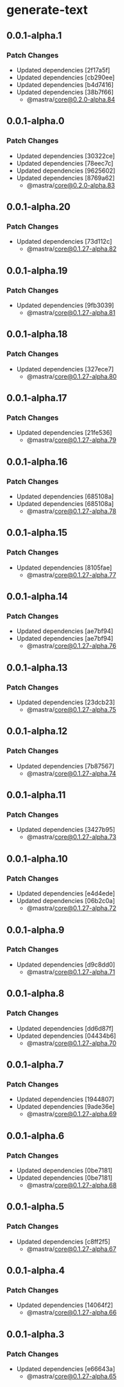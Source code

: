 # generate-text

## 0.0.1-alpha.1

### Patch Changes

- Updated dependencies [2f17a5f]
- Updated dependencies [cb290ee]
- Updated dependencies [b4d7416]
- Updated dependencies [38b7f66]
  - @mastra/core@0.2.0-alpha.84

## 0.0.1-alpha.0

### Patch Changes

- Updated dependencies [30322ce]
- Updated dependencies [78eec7c]
- Updated dependencies [9625602]
- Updated dependencies [8769a62]
  - @mastra/core@0.2.0-alpha.83

## 0.0.1-alpha.20

### Patch Changes

- Updated dependencies [73d112c]
  - @mastra/core@0.1.27-alpha.82

## 0.0.1-alpha.19

### Patch Changes

- Updated dependencies [9fb3039]
  - @mastra/core@0.1.27-alpha.81

## 0.0.1-alpha.18

### Patch Changes

- Updated dependencies [327ece7]
  - @mastra/core@0.1.27-alpha.80

## 0.0.1-alpha.17

### Patch Changes

- Updated dependencies [21fe536]
  - @mastra/core@0.1.27-alpha.79

## 0.0.1-alpha.16

### Patch Changes

- Updated dependencies [685108a]
- Updated dependencies [685108a]
  - @mastra/core@0.1.27-alpha.78

## 0.0.1-alpha.15

### Patch Changes

- Updated dependencies [8105fae]
  - @mastra/core@0.1.27-alpha.77

## 0.0.1-alpha.14

### Patch Changes

- Updated dependencies [ae7bf94]
- Updated dependencies [ae7bf94]
  - @mastra/core@0.1.27-alpha.76

## 0.0.1-alpha.13

### Patch Changes

- Updated dependencies [23dcb23]
  - @mastra/core@0.1.27-alpha.75

## 0.0.1-alpha.12

### Patch Changes

- Updated dependencies [7b87567]
  - @mastra/core@0.1.27-alpha.74

## 0.0.1-alpha.11

### Patch Changes

- Updated dependencies [3427b95]
  - @mastra/core@0.1.27-alpha.73

## 0.0.1-alpha.10

### Patch Changes

- Updated dependencies [e4d4ede]
- Updated dependencies [06b2c0a]
  - @mastra/core@0.1.27-alpha.72

## 0.0.1-alpha.9

### Patch Changes

- Updated dependencies [d9c8dd0]
  - @mastra/core@0.1.27-alpha.71

## 0.0.1-alpha.8

### Patch Changes

- Updated dependencies [dd6d87f]
- Updated dependencies [04434b6]
  - @mastra/core@0.1.27-alpha.70

## 0.0.1-alpha.7

### Patch Changes

- Updated dependencies [1944807]
- Updated dependencies [9ade36e]
  - @mastra/core@0.1.27-alpha.69

## 0.0.1-alpha.6

### Patch Changes

- Updated dependencies [0be7181]
- Updated dependencies [0be7181]
  - @mastra/core@0.1.27-alpha.68

## 0.0.1-alpha.5

### Patch Changes

- Updated dependencies [c8ff2f5]
  - @mastra/core@0.1.27-alpha.67

## 0.0.1-alpha.4

### Patch Changes

- Updated dependencies [14064f2]
  - @mastra/core@0.1.27-alpha.66

## 0.0.1-alpha.3

### Patch Changes

- Updated dependencies [e66643a]
  - @mastra/core@0.1.27-alpha.65
